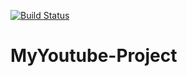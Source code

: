 [![Build Status](https://travis-ci.com/zhou1224271/MyYoutube-Project.svg?branch=master)](https://travis-ci.com/zhou1224271/MyYoutube-Project)

# MyYoutube-Project
